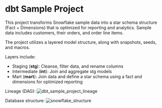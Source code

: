 # dbt Sample Project

This project transforms Snowflake sample data into a star schema structure (Fact + Dimensions) that is optimized for reporting and analytics.
Sample data includes customers, their orders, and order line items.

The project utilizes a layered model structure, along with snapshots, seeds, and macros.

Layers include:
- Staging (**stg**): Cleanse, filter data, and rename columns
- Intermediate (**int**): Join and aggregate stg models
- Mart (**mart**): Join data and define a star schema using a fact and dimensions for optimized reporting

Lineage (DAG):
![dbt_sample_project_lineage](https://github.com/user-attachments/assets/6a6e12bc-0aa1-4a3e-940e-15246b25c247)

Database structure:
![snowflake_structure](https://github.com/user-attachments/assets/c91730f9-400d-4ba5-87b5-f9d9b805de27)